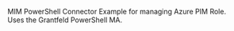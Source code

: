 MIM PowerShell Connector Example for managing Azure PIM Role.<br/>
Uses the Grantfeld PowerShell MA.<br/>

